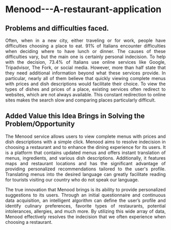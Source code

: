 # Menood---A-restaurant-application

## Problems and difficulties faced.
<p align="justify">
Often, when in a new city, either traveling or for work, people have difficulties choosing a place to eat. 91% of Italians encounter difficulties when deciding where to have lunch or dinner. The causes of these difficulties vary, but the main one is certainly personal indecision. To help with the decision, 73.4% of Italians use online services like Google, Tripadvisor, The Fork, or social media. However, more than half state that they need additional information beyond what these services provide. In particular, nearly all of them believe that quickly viewing complete menus with prices and dish descriptions would facilitate their choice. To view the types of dishes and prices of a place, existing services often redirect to websites, which are not always available. This constant redirection to online sites makes the search slow and comparing places particularly difficult.
</p>

## Added Value this Idea Brings in Solving the Problem/Opportunity
<p align="justify">
The Menood service allows users to view complete menus with prices and dish descriptions with a simple click. Menood aims to resolve indecision in choosing a restaurant and to enhance the dining experience for its users. It is a platform that contains updated menus and offers instant translation of menus, ingredients, and various dish descriptions. Additionally, it features maps and restaurant locations and has the significant advantage of providing personalized recommendations tailored to the user's profile. Translating menus into the desired language can greatly facilitate reading for tourists visiting our country who do not speak our language.
</p>

<p align="justify">
The true innovation that Menood brings is its ability to provide personalized suggestions to its users. Through an initial questionnaire and continuous data acquisition, an intelligent algorithm can define the user’s profile and identify culinary preferences, favorite types of restaurants, potential intolerances, allergies, and much more. By utilizing this wide array of data, Menood effectively resolves the indecision that we often experience when choosing a restaurant.
</p>

